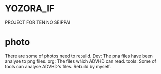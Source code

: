 # YOZORA_IF
PROJECT FOR TEN NO SEIPPAI
# photo
There are some of photos need to rebuild.
Dev:
The pna files have been analyse to png files.
org:
The files which ADVHD can read.
tools:
Some of tools can analyse ADVHD's files.
Rebuild by myself.
